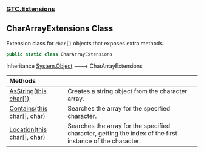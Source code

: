 ### [GTC.Extensions](GTC.Extensions.md 'GTC.Extensions')

## CharArrayExtensions Class

Extension class for `char[]` objects that exposes extra methods.

```csharp
public static class CharArrayExtensions
```

Inheritance [System.Object](https://docs.microsoft.com/en-us/dotnet/api/System.Object 'System.Object') &#129106; CharArrayExtensions

| Methods | |
| :--- | :--- |
| [AsString(this char[])](GTC.Extensions.CharArrayExtensions.AsString(thischar[]).md 'GTC.Extensions.CharArrayExtensions.AsString(this char[])') | Creates a string object from the character array. |
| [Contains(this char[], char)](GTC.Extensions.CharArrayExtensions.Contains(thischar[],char).md 'GTC.Extensions.CharArrayExtensions.Contains(this char[], char)') | Searches the array for the specified character. |
| [Location(this char[], char)](GTC.Extensions.CharArrayExtensions.Location(thischar[],char).md 'GTC.Extensions.CharArrayExtensions.Location(this char[], char)') | Searches the array for the specified character, getting the index of the first instance of the character. |
